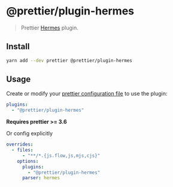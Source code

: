 # @prettier/plugin-hermes

> Prettier [Hermes](https://github.com/facebook/hermes/blob/main/README.md) plugin.

## Install

```bash
yarn add --dev prettier @prettier/plugin-hermes
```

## Usage

Create or modify your [prettier configuration file](https://prettier.io/docs/en/configuration) to use the plugin:

```yaml
plugins:
  - "@prettier/plugin-hermes"
```

**Requires prettier >= 3.6**

Or config explicitly

```yaml
overrides:
  - files:
      - "**/*.{js.flow,js,mjs,cjs}"
    options:
      plugins:
        - "@prettier/plugin-hermes"
      parser: hermes
```
